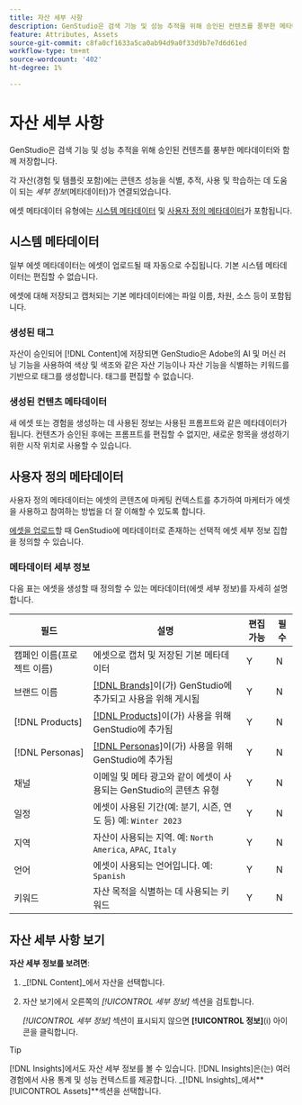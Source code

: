```yaml
---
title: 자산 세부 사항
description: GenStudio은 검색 기능 및 성능 추적을 위해 승인된 컨텐츠를 풍부한 메타데이터와 함께 저장합니다.
feature: Attributes, Assets
source-git-commit: c8fa0cf1633a5ca0ab94d9a0f33d9b7e7d6d61ed
workflow-type: tm+mt
source-wordcount: '402'
ht-degree: 1%

---
```



# 자산 세부 사항

GenStudio은 검색 기능 및 성능 추적을 위해 승인된 컨텐츠를 풍부한 메타데이터와 함께 저장합니다.

각 자산(경험 및 템플릿 포함)에는 콘텐츠 성능을 식별, 추적, 사용 및 학습하는 데 도움이 되는 _세부 정보_(메타데이터)가 연결되었습니다.

에셋 메타데이터 유형에는 [시스템 메타데이터](#system-metadata) 및 [사용자 정의 메타데이터](#user-defined-metadata)가 포함됩니다.

## 시스템 메타데이터

일부 에셋 메타데이터는 에셋이 업로드될 때 자동으로 수집됩니다. 기본 시스템 메타데이터는 편집할 수 없습니다.

에셋에 대해 저장되고 캡처되는 기본 메타데이터에는 파일 이름, 차원, 소스 등이 포함됩니다.

### 생성된 태그

자산이 승인되어 [!DNL Content]에 저장되면 GenStudio은 Adobe의 AI 및 머신 러닝 기능을 사용하여 색상 및 색조와 같은 자산 기능이나 자산 기능을 식별하는 키워드를 기반으로 태그를 생성합니다. 태그를 편집할 수 없습니다.

### 생성된 컨텐츠 메타데이터

새 에셋 또는 경험을 생성하는 데 사용된 정보는 사용된 프롬프트와 같은 메타데이터가 됩니다. 컨텐츠가 승인된 후에는 프롬프트를 편집할 수 없지만, 새로운 항목을 생성하기 위한 시작 위치로 사용할 수 있습니다.

## 사용자 정의 메타데이터

사용자 정의 메타데이터는 에셋의 콘텐츠에 마케팅 컨텍스트를 추가하여 마케터가 에셋을 사용하고 참여하는 방법을 더 잘 이해할 수 있도록 합니다.

[에셋을 업로드](/help/user-guide/content/manage-assets.md#add-assets)할 때 GenStudio에 메타데이터로 존재하는 선택적 에셋 세부 정보 집합을 정의할 수 있습니다.

### 메타데이터 세부 정보

다음 표는 에셋을 생성할 때 정의할 수 있는 메타데이터(에셋 세부 정보)를 자세히 설명합니다.

| 필드 | 설명 | 편집 가능 | 필수 |
| ------------- | ----------- | -------- | -------- |
| 캠페인 이름(프로젝트 이름) | 에셋으로 캡처 및 저장된 기본 메타데이터 | Y | N |
| 브랜드 이름 | [[!DNL Brands]](/help/user-guide/guidelines/brands.md)이(가) GenStudio에 추가되고 사용을 위해 게시됨 | Y | N |
| [!DNL Products] | [[!DNL Products]](/help/user-guide/guidelines/products.md)이(가) 사용을 위해 GenStudio에 추가됨 | Y | N |
| [!DNL Personas] | [[!DNL Personas]](/help/user-guide/guidelines/personas.md)이(가) 사용을 위해 GenStudio에 추가됨 | Y | N |
| 채널 | 이메일 및 메타 광고와 같이 에셋이 사용되는 GenStudio의 콘텐츠 유형 | Y | N |
| 일정 | 에셋이 사용된 기간(예: 분기, 시즌, 연도 등) 예: `Winter 2023` | Y | N |
| 지역 | 자산이 사용되는 지역. 예: `North America`, `APAC`, `Italy` | Y | N |
| 언어 | 에셋이 사용되는 언어입니다. 예: `Spanish` | Y | N |
| 키워드 | 자산 목적을 식별하는 데 사용되는 키워드 | Y | N |

## 자산 세부 사항 보기

**자산 세부 정보를 보려면**:

1. _[!DNL Content]_에서 자산을 선택합니다.

1. 자산 보기에서 오른쪽의 _[!UICONTROL 세부 정보]_ 섹션을 검토합니다.

   _[!UICONTROL 세부 정보]_ 섹션이 표시되지 않으면 **[!UICONTROL 정보]**(i) 아이콘을 클릭합니다.

>[!TIP]
>
>[!DNL Insights]에서도 자산 세부 정보를 볼 수 있습니다. [!DNL Insights]은(는) 여러 경험에서 사용 통계 및 성능 컨텍스트를 제공합니다. _[!DNL Insights]_에서&#x200B;**[!UICONTROL Assets]**섹션을 선택합니다.

<!-- ## History

Expand the _[!UICONTROL History]_ section to view a timeline of approvals and activity.

list other activity, show screenshot?
-->
